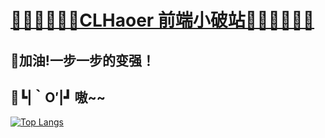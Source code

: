 # [🐱‍💻🐱‍💻🐱‍💻CLHaoer 前端小破站🐱‍🏍🐱‍🏍🐱‍🏍](https://clhaoer.github.io/)

## 🎈加油!一步一步的变强！
## 👾┗|｀O′|┛ 嗷~~

[![Top Langs](https://github-readme-stats.vercel.app/api/top-langs/?username=CLHaoer&bg_color=23aada,0eef93,b675dc&hide_border=true&layout=compact&locale=cn)](https://github.com/clhaoer/github-readme-stats)

